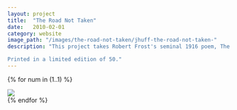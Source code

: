 ```yaml
---
layout: project
title:  "The Road Not Taken"
date:   2010-02-01
category: website 
image_path: "/images/the-road-not-taken/jhuff-the-road-not-taken-"
description: "This project takes Robert Frost's seminal 1916 poem, The Road Not Taken, and recodes it five times through Google's autocomplete search function. As technology automates suggestions and routes data algorithmically, our decisions about the information we navigate to becomes increasingly important. 

Printed in a limited edition of 50."
---
```


{% for num in (1..1) %}
<div>
    <img class="mb3" src="{{ page.image_path }}{{ num }}.jpg" />
</div>
{% endfor %}

